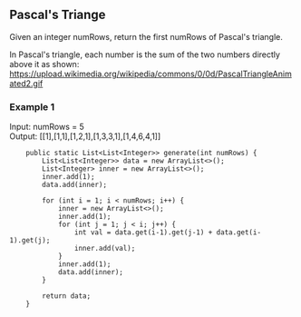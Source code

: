 ## Pascal's Triange
Given an integer numRows, return the first numRows of Pascal's triangle.

In Pascal's triangle, each number is the sum of the two numbers directly above it as shown:
https://upload.wikimedia.org/wikipedia/commons/0/0d/PascalTriangleAnimated2.gif

### Example 1
Input: numRows = 5 <br>
Output: [[1],[1,1],[1,2,1],[1,3,3,1],[1,4,6,4,1]]

```
	public static List<List<Integer>> generate(int numRows) {
		List<List<Integer>> data = new ArrayList<>();
		List<Integer> inner = new ArrayList<>();
		inner.add(1);
		data.add(inner);

		for (int i = 1; i < numRows; i++) {
			inner = new ArrayList<>();
			inner.add(1);
			for (int j = 1; j < i; j++) {
				int val = data.get(i-1).get(j-1) + data.get(i-1).get(j);
				inner.add(val);
			}
			inner.add(1);
			data.add(inner);
		}

		return data;
	}
```
